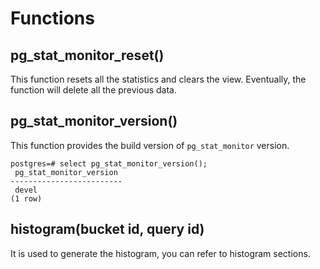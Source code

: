 # Functions

## pg_stat_monitor_reset()

This function resets all the statistics and clears the view. Eventually, the function will delete all the previous data.

## pg_stat_monitor_version()
This function provides the build version of `pg_stat_monitor` version.

```
postgres=# select pg_stat_monitor_version();
 pg_stat_monitor_version
-------------------------
 devel
(1 row)
```

## histogram(bucket id, query id)

It is used to generate the histogram, you can refer to histogram sections.
